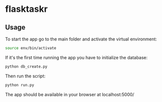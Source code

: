 # flasktaskr

## Usage
To start the app go to the main folder and activate the virtual environment:
```bash
source env/bin/activate
```
If it's the first time running the app you have to initialize the database:
```bash
python db_create.py
```
Then run the script:
```bash
python run.py
```
The app should be available in your browser at localhost:5000/
